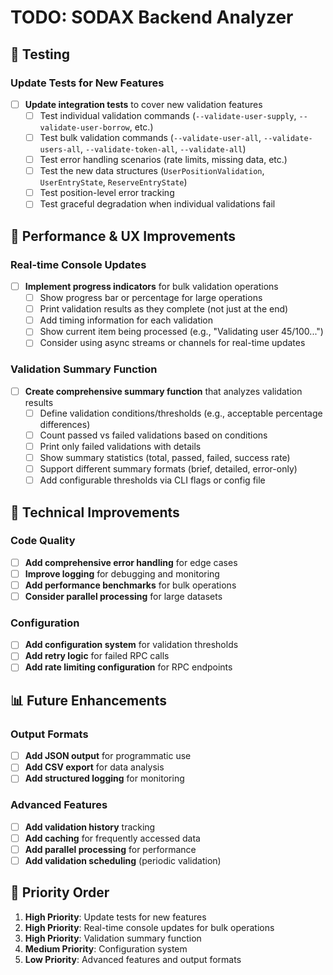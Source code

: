 # TODO: SODAX Backend Analyzer

## 🧪 Testing

### Update Tests for New Features
- [ ] **Update integration tests** to cover new validation features
  - [ ] Test individual validation commands (`--validate-user-supply`, `--validate-user-borrow`, etc.)
  - [ ] Test bulk validation commands (`--validate-user-all`, `--validate-users-all`, `--validate-token-all`, `--validate-all`)
  - [ ] Test error handling scenarios (rate limits, missing data, etc.)
  - [ ] Test the new data structures (`UserPositionValidation`, `UserEntryState`, `ReserveEntryState`)
  - [ ] Test position-level error tracking
  - [ ] Test graceful degradation when individual validations fail

## 🚀 Performance & UX Improvements

### Real-time Console Updates
- [ ] **Implement progress indicators** for bulk validation operations
  - [ ] Show progress bar or percentage for large operations
  - [ ] Print validation results as they complete (not just at the end)
  - [ ] Add timing information for each validation
  - [ ] Show current item being processed (e.g., "Validating user 45/100...")
  - [ ] Consider using async streams or channels for real-time updates

### Validation Summary Function
- [ ] **Create comprehensive summary function** that analyzes validation results
  - [ ] Define validation conditions/thresholds (e.g., acceptable percentage differences)
  - [ ] Count passed vs failed validations based on conditions
  - [ ] Print only failed validations with details
  - [ ] Show summary statistics (total, passed, failed, success rate)
  - [ ] Support different summary formats (brief, detailed, error-only)
  - [ ] Add configurable thresholds via CLI flags or config file

## 🔧 Technical Improvements

### Code Quality
- [ ] **Add comprehensive error handling** for edge cases
- [ ] **Improve logging** for debugging and monitoring
- [ ] **Add performance benchmarks** for bulk operations
- [ ] **Consider parallel processing** for large datasets

### Configuration
- [ ] **Add configuration system** for validation thresholds
- [ ] **Add retry logic** for failed RPC calls
- [ ] **Add rate limiting configuration** for RPC endpoints

## 📊 Future Enhancements

### Output Formats
- [ ] **Add JSON output** for programmatic use
- [ ] **Add CSV export** for data analysis
- [ ] **Add structured logging** for monitoring

### Advanced Features
- [ ] **Add validation history** tracking
- [ ] **Add caching** for frequently accessed data
- [ ] **Add parallel processing** for performance
- [ ] **Add validation scheduling** (periodic validation)

## 🎯 Priority Order

1. **High Priority**: Update tests for new features
2. **High Priority**: Real-time console updates for bulk operations
3. **High Priority**: Validation summary function
4. **Medium Priority**: Configuration system
5. **Low Priority**: Advanced features and output formats 